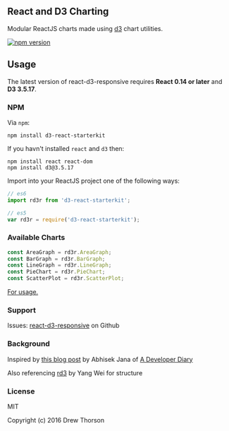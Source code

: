 ## React and D3 Charting

Modular ReactJS charts made using [d3](https://d3js.org/) chart utilities.

[![npm version](https://badge.fury.io/js/d3-react-starterkit.svg)](https://badge.fury.io/js/d3-react-starterkit)

## Usage

The latest version of react-d3-responsive requires **React 0.14 or later** and **D3 3.5.17**.

### NPM
Via `npm`:

```
npm install d3-react-starterkit
```

If you havn't installed `react` and `d3` then:

```
npm install react react-dom
npm install d3@3.5.17
```

Import into your ReactJS project one of the following ways:

```js
// es6
import rd3r from 'd3-react-starterkit';

// es5
var rd3r = require('d3-react-starterkit');
```

### Available Charts

```js
const AreaGraph = rd3r.AreaGraph;
const BarGraph = rd3r.BarGraph;
const LineGraph = rd3r.LineGraph;
const PieChart = rd3r.PieChart;
const ScatterPlot = rd3r.ScatterPlot;
```

[For usage.](https://drew-thorson.github.io/d3-react-starterkit/)

### Support
Issues: [react-d3-responsive](https://github.com/cox-auto-kc/react-d3-responsive/issues) on Github

### Background
Inspired by [this blog post](http://www.adeveloperdiary.com/react-js/create-reusable-charts-react-d3-part1/) by Abhisek Jana of [A Developer Diary](http://www.adeveloperdiary.com/)

Also referencing [rd3](https://github.com/yang-wei/rd3) by Yang Wei for structure

### License
MIT

Copyright (c) 2016 Drew Thorson

